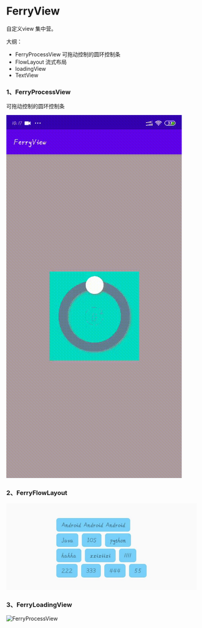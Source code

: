 # FerryView

自定义view 集中营。

大纲：
- FerryProcessView 可拖动控制的圆环控制条
- FlowLayout 流式布局
- loadingView
- TextView


### 1、FerryProcessView

可拖动控制的圆环控制条

![FerryProcessView](/效果图/ferry_processview/ferry_processview.gif)

### 2、FerryFlowLayout

![FerryFlowLayout](/效果图/ferry_flowlayout/flowlayout.jpg)

### 3、FerryLoadingView

![FerryProcessView](/效果图/ferry_laodingview/1596967518414040.gif)
